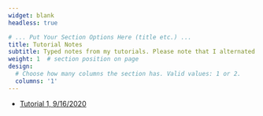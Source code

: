 ```yaml
---
widget: blank
headless: true

# ... Put Your Section Options Here (title etc.) ...
title: Tutorial Notes
subtitle: Typed notes from my tutorials. Please note that I alternated with the other TA every other week. If you find any errors, please feel free to contact me.
weight: 1  # section position on page
design:
  # Choose how many columns the section has. Valid values: 1 or 2.
  columns: '1'
---
```

- [Tutorial 1, 9/16/2020](https://www.mcgill.ca/mycourses/)
